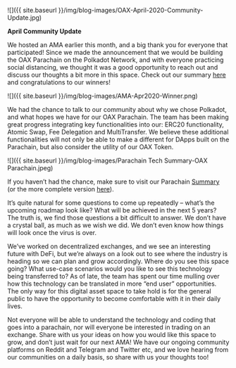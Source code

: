 ﻿---
layout: post
author: OAX Foundation
---

![]({{ site.baseurl }}/img/blog-images/OAX-April-2020-Community-Update.jpg)

<b>April Community Update</b>

We hosted an AMA earlier this month, and a big thank you for everyone that participated! Since we made the announcement that we would be building the OAX Parachain on the Polkadot Network, and with everyone practicing social distancing, we thought it was a good opportunity to reach out and discuss our thoughts a bit more in this space. Check out our summary <a href="https://www.oax.org/2020/04/16/OAX-AMA-Session-Highlights.html" target="_blank">here</a> and congratulations to our winners!

![]({{ site.baseurl }}/img/blog-images/AMA-Apr2020-Winner.png)

We had the chance to talk to our community about why we chose Polkadot, and what hopes we have for our OAX Parachain. The team has been making great progress integrating key functionalities into our: ERC20 functionality, Atomic Swap, Fee Delegation and MultiTransfer. We believe these additional functionalities will not only be able to make a different for DApps built on the Parachain, but also consider the utility of our OAX Token. 

![]({{ site.baseurl }}/img/blog-images/Parachain Tech Summary-OAX Parachain.jpeg)

If you haven’t had the chance, make sure to visit our Parachain <a href="https://www.oax.org/2020/03/06/OAX-Parachain-Summary.html" target="_blank">Summary</a> (or the more complete version <a href="https://www.oax.org/whitepapers/PolkadotTechPaper-v1.0.pdf" target="_blank">here</a>).

It’s quite natural for some questions to come up repeatedly – what’s the upcoming roadmap look like? What will be achieved in the next 5 years? The truth is, we find those questions a bit difficult to answer. We don’t have a crystal ball, as much as we wish we did. We don’t even know how things will look once the virus is over. 

We’ve worked on decentralized exchanges, and we see an interesting future with DeFi, but we’re always on a look out to see where the industry is heading so we can plan and grow accordingly. Where do you see this space going? What use-case scenarios would you like to see this technology being transferred to? As of late, the team has spent our time mulling over how this technology can be translated in more “end user” opportunities. The only way for this digital asset space to take hold is for the general public to have the opportunity to become comfortable with it in their daily lives. 

Not everyone will be able to understand the technology and coding that goes into a parachain, nor will everyone be interested in trading on an exchange. Share with us your ideas on how you would like this space to grow, and don’t just wait for our next AMA! We have our ongoing community platforms on Reddit and Telegram and Twitter etc, and we love hearing from our communities on a daily basis, so share with us your thoughts too!
